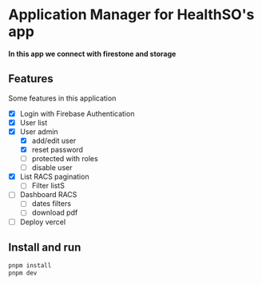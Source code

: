 # Application Manager for HealthSO's app

<strong>In this app we connect with firestone and storage</strong>

## Features

Some features in this application

- [x] Login with Firebase Authentication
- [x] User list
- [x] User admin
  - [x] add/edit user
  - [x] reset password
  - [ ] protected with roles
  - [ ] disable user
- [x] List RACS pagination
  - [ ] Filter listS
- [ ] Dashboard RACS
  - [ ] dates filters
  - [ ] download pdf
- [ ] Deploy vercel

## Install and run

```bash
pnpm install
pnpm dev
```
